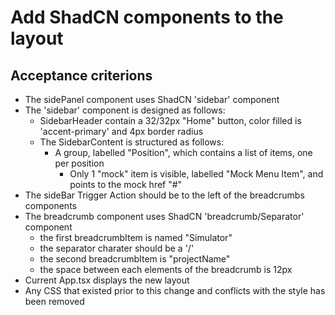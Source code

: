 # Add ShadCN components to the layout

## Acceptance criterions

- The sidePanel component uses ShadCN 'sidebar' component
- The 'sidebar' component is designed as follows:
  - SidebarHeader contain a 32/32px "Home" button, color filled is 'accent-primary' and 4px border radius
  - The SidebarContent is structured as follows:
    - A group, labelled "Position", which contains a list of items, one per position
      - Only 1 "mock" item is visible, labelled "Mock Menu Item", and points to the mock href "#"
- The sideBar Trigger Action should be to the left of the breadcrumbs components
- The breadcrumb component uses ShadCN 'breadcrumb/Separator' component
  - the first breadcrumbItem is named "Simulator"
  - the separator charater should be a '/'
  - the second breadcrumbItem is "projectName"
  - the space between each elements of the breadcrumb is 12px
- Current App.tsx displays the new layout
- Any CSS that existed prior to this change and conflicts with the style has been removed
